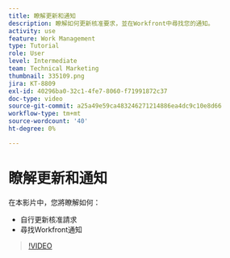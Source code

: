 ```yaml
---
title: 瞭解更新和通知
description: 瞭解如何更新核准要求，並在Workfront中尋找您的通知。
activity: use
feature: Work Management
type: Tutorial
role: User
level: Intermediate
team: Technical Marketing
thumbnail: 335109.png
jira: KT-8809
exl-id: 40296ba0-32c1-4fe7-8060-f71991872c37
doc-type: video
source-git-commit: a25a49e59ca483246271214886ea4dc9c10e8d66
workflow-type: tm+mt
source-wordcount: '40'
ht-degree: 0%

---
```


# 瞭解更新和通知

在本影片中，您將瞭解如何：

* 自行更新核准請求
* 尋找Workfront通知

>[!VIDEO](https://video.tv.adobe.com/v/335109/?quality=12&learn=on)

<!---
learn more URLS
Tag others on updates
Update work
--->

